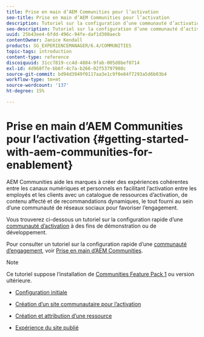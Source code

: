 ```yaml
---
title: Prise en main d’AEM Communities pour l’activation
seo-title: Prise en main d’AEM Communities pour l’activation
description: Tutoriel sur la configuration d’une communauté d’activation
seo-description: Tutoriel sur la configuration d’une communauté d’activation
uuid: 25b43ee4-6fdd-496c-94fe-daf1d300aecb
contentOwner: Janice Kendall
products: SG_EXPERIENCEMANAGER/6.4/COMMUNITIES
topic-tags: introduction
content-type: reference
discoiquuid: 31cc7819-cc4d-4804-9fab-005d8bef0714
exl-id: 4d968f7e-bb6f-4c7a-b266-02f53797908c
source-git-commit: bd94d3949f0117aa3e1c9f0e84f7293a5d6b03b4
workflow-type: tm+mt
source-wordcount: '137'
ht-degree: 15%

---
```


# Prise en main d’AEM Communities pour l’activation  {#getting-started-with-aem-communities-for-enablement}

AEM Communities aide les marques à créer des expériences cohérentes entre les canaux numériques et personnels en facilitant l’activation entre les employés et les clients avec un catalogue de ressources d’activation, de contenu affecté et de recommandations dynamiques, le tout fourni au sein d’une communauté de réseaux sociaux pour favoriser l’engagement.

Vous trouverez ci-dessous un tutoriel sur la configuration rapide d’une [communauté d’activation](overview.md#enablement-community) à des fins de démonstration ou de développement.

Pour consulter un tutoriel sur la configuration rapide d’une [communauté d’engagement](overview.md#engagement-community), voir [Prise en main d’AEM Communities](getting-started.md).

>[!NOTE]
>
>Ce tutoriel suppose l’installation de [Communities Feature Pack 1](deploy-communities.md#latestfeaturepack) ou version ultérieure.

* [Configuration initiale](enablement-setup.md)

* [Création d’un site communautaire pour l’activation](enablement-create-site.md)

* [Création et attribution d’une ressource](resource.md)

* [Expérience du site publié](enablement-published-site.md)
